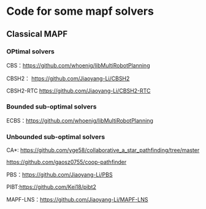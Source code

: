 # Code for some mapf solvers

## Classical MAPF
### OPtimal solvers

CBS：https://github.com/whoenig/libMultiRobotPlanning

CBSH2： https://github.com/Jiaoyang-Li/CBSH2

CBSH2-RTC https://github.com/Jiaoyang-Li/CBSH2-RTC

### Bounded sub-optimal solvers

ECBS：https://github.com/whoenig/libMultiRobotPlanning

### Unbounded sub-optimal solvers

CA*: 
https://github.com/yge58/collaborative_a_star_pathfinding/tree/master

https://github.com/gaosz0755/coop-pathfinder

PBS：https://github.com/Jiaoyang-Li/PBS

PIBT:https://github.com/Kei18/pibt2

MAPF-LNS：https://github.com/Jiaoyang-Li/MAPF-LNS
